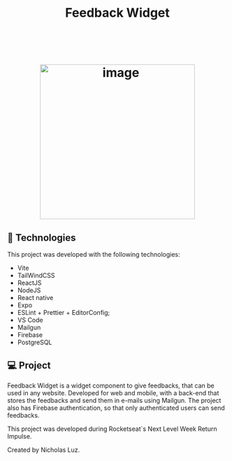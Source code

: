 <h1 align="center">
  Feedback Widget
<h1>

<br/>
<p align="center">
  <img width="354" alt="image" src="https://user-images.githubusercontent.com/101582254/178045554-20fb527c-0a82-40e1-be36-8b48930d5a11.png" >
</p>

## 🧪 Technologies

This project was developed with the following technologies:
- Vite
- TailWindCSS
- ReactJS
- NodeJS
- React native
- Expo
- ESLint + Prettier + EditorConfig;
- VS Code
- Mailgun
- Firebase
- PostgreSQL

## 💻 Project

Feedback Widget is a widget component to give feedbacks, that can be used in any website. 
Developed for web and mobile, with a back-end that stores the feedbacks and send them in e-mails using Mailgun.
The project also has Firebase authentication, so that only authenticated users can send feedbacks.

This project was developed during Rocketseat`s Next Level Week Return Impulse.

Created by Nicholas Luz.

